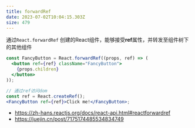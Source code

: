 ```yaml
---
title: forwardRef
date: 2023-07-02T10:04:15.303Z
size: 479
---
```

通过`React.forwardRef` 创建的React组件，能够接受**ref**属性，并转发至组件树下的其他组件

```jsx
const FancyButton = React.forwardRef((props, ref) => (
  <button ref={ref} className="FancyButton">
    {props.children}
  </button>
));

// 通过ref访问dom
const ref = React.createRef();
<FancyButton ref={ref}>Click me!</FancyButton>;
```

- https://zh-hans.reactjs.org/docs/react-api.html#reactforwardref
- https://juejin.cn/post/7175174485534834749
